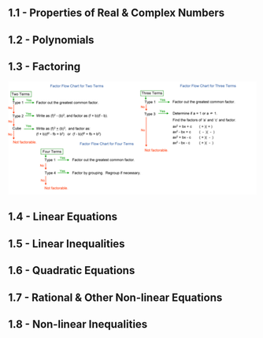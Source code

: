 ## 1.1 - Properties of Real & Complex Numbers	

## 1.2 - Polynomials	

## 1.3 - Factoring

![Factor Flow Chart](https://github.com/budostylz/Mathematics/blob/master/Algebra/College%20Algebra/1.Review/Factor%20Flow%20Chart.png "Factor Flow Chart")


## 1.4 - Linear Equations	

## 1.5 - Linear Inequalities	

## 1.6 - Quadratic Equations	

## 1.7 - Rational & Other Non-linear Equations	

## 1.8 - Non-linear Inequalities